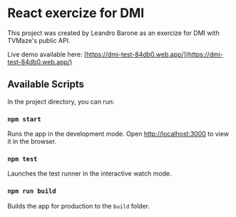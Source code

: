 # React exercize for DMI

This project was created by Leandro Barone as an exercize for DMI with TVMaze's public API.

Live demo available here: [https://dmi-test-84db0.web.app/](https://dmi-test-84db0.web.app/)

## Available Scripts

In the project directory, you can run:

### `npm start`

Runs the app in the development mode. Open [http://localhost:3000](http://localhost:3000) to view it in the browser.

### `npm test`

Launches the test runner in the interactive watch mode.

### `npm run build`

Builds the app for production to the `build` folder.